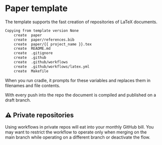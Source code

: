 # Paper template

The template supports the fast creation of repositories of LaTeX documents.

```bash
Copying from template version None
    create  paper
    create  paper/references.bib
    create  paper/{{ project_name }}.tex
    create  README.md
    create  .gitignore
    create  .github
    create  .github/workflows
    create  .github/workflows/latex.yml
    create  Makefile
```

When you run cradle, it prompts for these variables
and replaces them in filenames and file contents.

With every push into the repo the document is compiled
and published on a draft branch.

## :warning: Private repositories

Using workflows in private repos will eat into your monthly GitHub bill.
You may want to restrict the workflow to operate only when merging on the main branch
while operating on a different branch or deactivate the flow.
